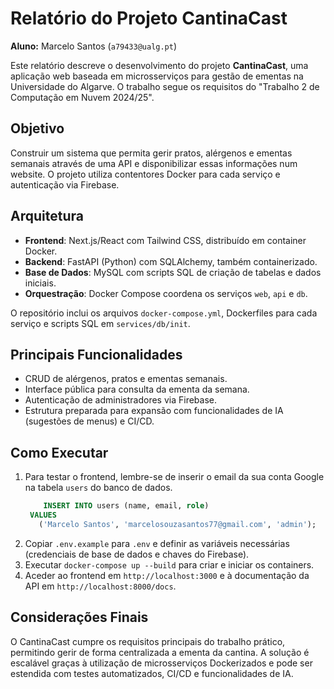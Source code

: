 # Relatório do Projeto CantinaCast

**Aluno:** Marcelo Santos (`a79433@ualg.pt`)

Este relatório descreve o desenvolvimento do projeto **CantinaCast**, uma aplicação web baseada em microsserviços para gestão de ementas na Universidade do Algarve. O trabalho segue os requisitos do "Trabalho 2 de Computação em Nuvem 2024/25".

## Objetivo

Construir um sistema que permita gerir pratos, alérgenos e ementas semanais através de uma API e disponibilizar essas informações num website. O projeto utiliza contentores Docker para cada serviço e autenticação via Firebase.

## Arquitetura

- **Frontend**: Next.js/React com Tailwind CSS, distribuído em container Docker.
- **Backend**: FastAPI (Python) com SQLAlchemy, também containerizado.
- **Base de Dados**: MySQL com scripts SQL de criação de tabelas e dados iniciais.
- **Orquestração**: Docker Compose coordena os serviços `web`, `api` e `db`.

O repositório inclui os arquivos `docker-compose.yml`, Dockerfiles para cada serviço e scripts SQL em `services/db/init`.

## Principais Funcionalidades

- CRUD de alérgenos, pratos e ementas semanais.
- Interface pública para consulta da ementa da semana.
- Autenticação de administradores via Firebase.
- Estrutura preparada para expansão com funcionalidades de IA (sugestões de menus) e CI/CD.

## Como Executar

1. Para testar o frontend, lembre-se de inserir o email da sua conta Google na tabela `users` do banco de dados.
   ```sql
       INSERT INTO users (name, email, role)
    VALUES
      ('Marcelo Santos', 'marcelosouzasantos77@gmail.com', 'admin');
   ```
3. Copiar `.env.example` para `.env` e definir as variáveis necessárias (credenciais de base de dados e chaves do Firebase).
4. Executar `docker-compose up --build` para criar e iniciar os containers.
5. Aceder ao frontend em `http://localhost:3000` e à documentação da API em `http://localhost:8000/docs`.

## Considerações Finais

O CantinaCast cumpre os requisitos principais do trabalho prático, permitindo gerir de forma centralizada a ementa da cantina. A solução é escalável graças à utilização de microsserviços Dockerizados e pode ser estendida com testes automatizados, CI/CD e funcionalidades de IA.

